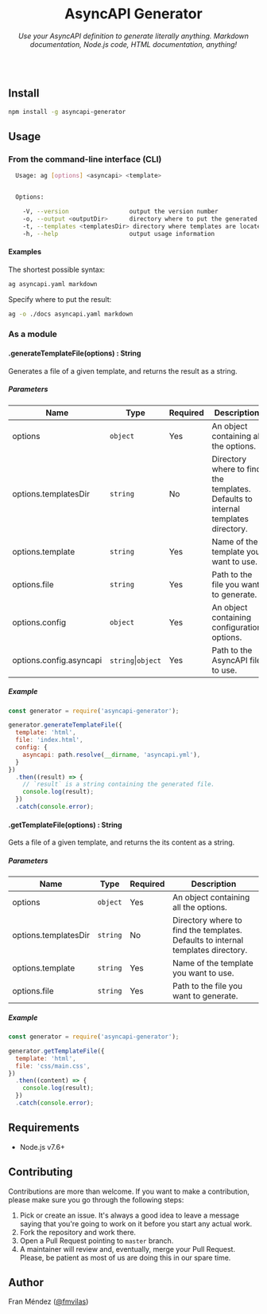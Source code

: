 <h1 align="center">AsyncAPI Generator</h1>
<p align="center">
  <em>Use your AsyncAPI definition to generate literally anything. Markdown documentation, Node.js code, HTML documentation, anything!</em>
</p>
<br><br>

## Install

```bash
npm install -g asyncapi-generator
```

## Usage

### From the command-line interface (CLI)

```bash
  Usage: ag [options] <asyncapi> <template>


  Options:

    -V, --version                 output the version number
    -o, --output <outputDir>      directory where to put the generated files (defaults to current directory)
    -t, --templates <templatesDir> directory where templates are located (defaults to internal templates directory)
    -h, --help                    output usage information
```

#### Examples

The shortest possible syntax:
```bash
ag asyncapi.yaml markdown
```

Specify where to put the result:
```bash
ag -o ./docs asyncapi.yaml markdown
```

### As a module

#### .generateTemplateFile(options) : String

Generates a file of a given template, and returns the result as a string.

##### Parameters

|Name|Type|Required|Description|
|----|----|--------|-----------|
|options|`object`|Yes|An object containing all the options.|
|options.templatesDir|`string`|No|Directory where to find the templates. Defaults to internal templates directory.|
|options.template|`string`|Yes|Name of the template you want to use.|
|options.file|`string`|Yes|Path to the file you want to generate.|
|options.config|`object`|Yes|An object containing configuration options.|
|options.config.asyncapi|`string`&#124;`object`|Yes|Path to the AsyncAPI file to use.

##### Example

```js
const generator = require('asyncapi-generator');

generator.generateTemplateFile({
  template: 'html',
  file: 'index.html',
  config: {
    asyncapi: path.resolve(__dirname, 'asyncapi.yml'),
  }
})
  .then((result) => {
    // `result` is a string containing the generated file.
    console.log(result);
  })
  .catch(console.error);
```

#### .getTemplateFile(options) : String

Gets a file of a given template, and returns the its content as a string.

##### Parameters

|Name|Type|Required|Description|
|----|----|--------|-----------|
|options|`object`|Yes|An object containing all the options.|
|options.templatesDir|`string`|No|Directory where to find the templates. Defaults to internal templates directory.|
|options.template|`string`|Yes|Name of the template you want to use.|
|options.file|`string`|Yes|Path to the file you want to generate.|

##### Example

```js
const generator = require('asyncapi-generator');

generator.getTemplateFile({
  template: 'html',
  file: 'css/main.css',
})
  .then((content) => {
    console.log(result);
  })
  .catch(console.error);
```

## Requirements

* Node.js v7.6+

## Contributing

Contributions are more than welcome. If you want to make a contribution, please make sure you go through the following steps:

1. Pick or create an issue. It's always a good idea to leave a message saying that you're going to work on it before you start any actual work.
2. Fork the repository and work there.
3. Open a Pull Request pointing to `master` branch.
4. A maintainer will review and, eventually, merge your Pull Request. Please, be patient as most of us are doing this in our spare time.

## Author

Fran Méndez ([@fmvilas](http://twitter.com/fmvilas))
